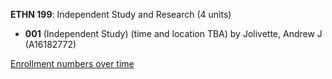**ETHN 199**: Independent Study and Research (4 units)

- **001** (Independent Study) (time and location TBA) by Jolivette, Andrew J (A16182772)

[Enrollment numbers over time](./ETHN199.tsv)
